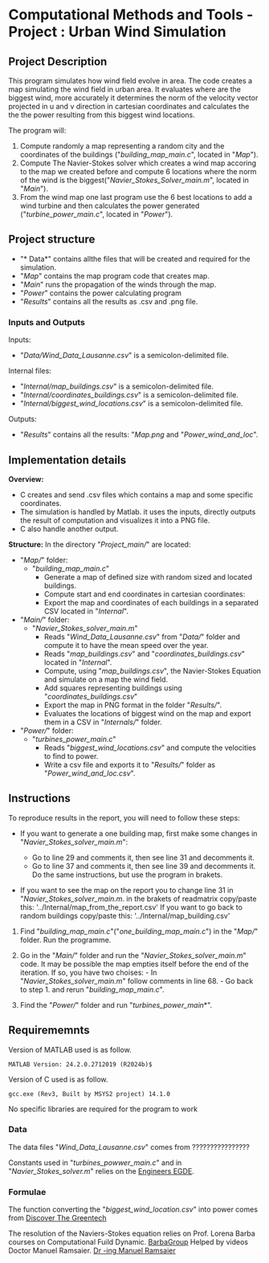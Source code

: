 # Computational Methods and Tools - Project : Urban Wind Simulation

## Project Description 

This program simulates how wind field evolve in area. The code creates a map simulating the wind field in urban area. It evaluates where are the biggest wind, more accurately it determines the norm of the velocity vector projected in u and v direction in cartesian coordinates and calculates the the the power resulting  from this biggest wind locations.

The program will:
1. Compute randomly a map representing a random city and the coordinates of the buildings ("*building_map_main.c*", located in "*Map*").
2. Compute The Navier-Stokes solver which creates a wind map accoring to the map we created before and compute 6 locations where the norm of the wind is the biggest("*Navier_Stokes_Solver_main.m*", located in "*Main*"). 
3. From the wind map one last program use the 6 best locations to add a wind turbine and then calculates the power generated ("*turbine_power_main.c*", located in "*Power*"). 

## Project structure

- "* Data*" contains allthe files that will be created and required for the simulation.  
- "*Map*" contains the map program code that creates map.
- "*Main*" runs the propagation of the winds through the map.
- "*Power*" contains the power calculating program
- "*Results*" contains all the results as .csv and .png file. 

### Inputs and Outputs

Inputs:
- "*Data/Wind_Data_Lausanne.csv*" is a semicolon-delimited file.

Internal files:
- "*Internal/map_buildings.csv*" is a semicolon-delimited file.
- "*Internal/coordinates_buildings.csv*" is a semicolon-delimited file.
- "*Internal/biggest_wind_locations.csv*" is a semicolon-delimited file.

Outputs:
- "*Results*" contains all the results: "*Map.png* and "*Power_wind_and_loc*".

## Implementation details

**Overview:**
- C creates and send .csv files which contains a map and some specific coordinates.
- The simulation is handled by Matlab. it uses the inputs, directly outputs the result of computation and visualizes it into a PNG file.
- C also handle another output.

**Structure:** In the directory "*Project_main/*" are located:
- "*Map/*" folder:
    - "*building_map_main.c*"
        - Generate a map of defined size with random sized and located buildings.
        - Compute start and end coordinates in cartesian coordinates: 
        - Export the map and coordinates of each buildings in a separated CSV located in "*Internal*".
- "*Main/*" folder:
    - "*Navier_Stokes_solver_main.m*" 
        - Reads "*Wind_Data_Lausanne.csv*" from "*Data/*" folder and compute it to have the mean speed over the year.
        - Reads "*map_buildings.csv*" and "*coordinates_buildings.csv*" located in "*Internal*".
        - Compute, using "*map_buildings.csv*", the Navier-Stokes Equation and simulate on a map the wind field. 
        - Add squares representing buildings using "*coordinates_buildings.csv*"
        - Export the map in PNG format in the folder "*Results/*".
        - Evaluates the locations of biggest wind on the map and export them in a CSV in    "*Internals/*" folder. 
- "*Power/*" folder:
    - "*turbines_power_main.c*"
        - Reads "*biggest_wind_locations.csv*" and compute the velocities to find to power.
        - Write a csv file and exports it to "*Results/*" folder as "*Power_wind_and_loc.csv*".

## Instructions

To reproduce results in the report, you will need to follow these steps:


- If you want to generate a one building map, first make some changes in "*Navier_Stokes_solver_main.m*":
    - Go to line 29 and comments it, then see line 31 and decomments it.
    - Go to line 37 and comments it, then see line 39 and decomments it.
Do the same instructions, but use the program in brakets. 

- If you want to see the map on the report you to change line 31 in "*Navier_Stokes_solver_main.m*. in the brakets of readmatrix copy/paste this: '../Internal/map_from_the_report.csv' 
If you want to go back to random buildings copy/paste this: '../Internal/map_building.csv'

1. Find "*building_map_main.c*"("*one_building_map_main.c*") in the "*Map/*" folder. Run the programme.

2. Go in the "*Main/*" folder and run the "*Navier_Stokes_solver_main.m*" code. 
It may be possible the map empties itself before the end of the iteration. 
If so, you have two choises:
                - In "*Navier_Stokes_solver_main.m*" follow comments in line 68.
                - Go back to step 1. and rerun "*building_map_main.c*".  

3. Find the "*Power/*" folder and run "*turbines_power_main**". 



## Requirememnts

Version of MATLAB used is as follow.
```
MATLAB Version: 24.2.0.2712019 (R2024b)$

```
Version of C used is as follow.
```
gcc.exe (Rev3, Built by MSYS2 project) 14.1.0

```
No specific libraries are required for the program to work

### Data

The data files "*Wind_Data_Lausanne.csv*" comes from ????????????????

Constants used in "*turbines_powwer_main.c*" and in "*Navier_Stokes_solver.m*" relies on the [Engineers EGDE](https://www.engineersedge.com/physics/viscosity_of_air_dynamic_and_kinematic_14483.htm).

### Formulae

The function converting the "*biggest_wind_location.csv*" into power comes from [Discover The Greentech](https://www.discoverthegreentech.com/enr/energie-eolienne/puissance/)

The resolution of the Naviers-Stokes equation relies on Prof. Lorena Barba courses on Computational Fuild Dynamic. [BarbaGroup](https://github.com/barbagroup/CFDPython)
Helped by videos Doctor Manuel Ramsaier. [Dr -ing Manuel Ramsaier](https://www.youtube.com/watch?v=rXiKiy25jGY&list=PLE4jpqcRJiBoJMMJlnWLudgBf_iQNjTz8)

